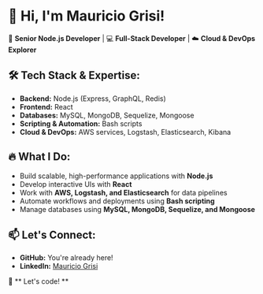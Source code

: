 # 👋 Hi, I'm Mauricio Grisi!

🚀 **Senior Node.js Developer** | 💻 **Full-Stack Developer** | ☁️ **Cloud & DevOps Explorer**  

## 🛠 Tech Stack & Expertise:
- **Backend:** Node.js (Express, GraphQL, Redis)  
- **Frontend:** React  
- **Databases:** MySQL, MongoDB, Sequelize, Mongoose  
- **Scripting & Automation:** Bash scripts  
- **Cloud & DevOps:** AWS services, Logstash, Elasticsearch, Kibana  

## 🔥 What I Do:
- Build scalable, high-performance applications with **Node.js**  
- Develop interactive UIs with **React**  
- Work with **AWS, Logstash, and Elasticsearch** for data pipelines  
- Automate workflows and deployments using **Bash scripting**  
- Manage databases using **MySQL, MongoDB, Sequelize, and Mongoose**  

## 📫 Let's Connect:
- **GitHub:** You're already here!  
- **LinkedIn:** [Mauricio Grisi](https://www.linkedin.com/in/mauriciogrisi)

🚀 ** Let's code! **
